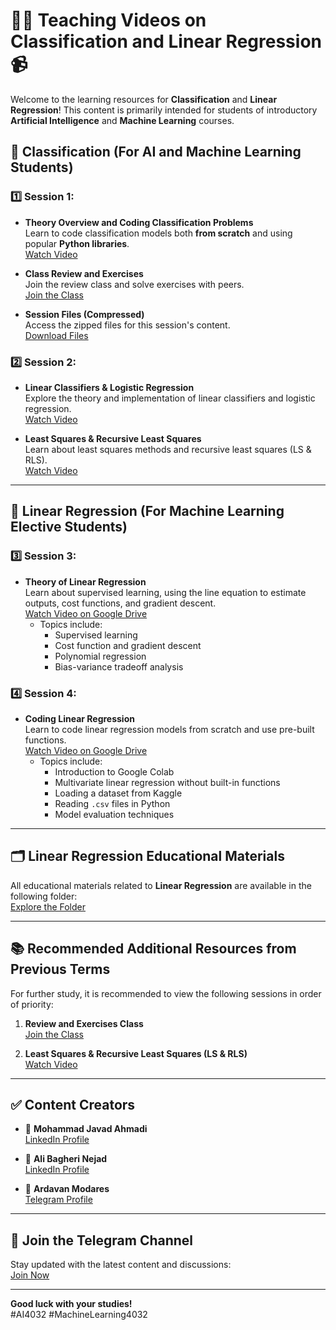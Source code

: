 # 🧑‍🏫 **Teaching Videos on Classification and Linear Regression** 📹

Welcome to the learning resources for **Classification** and **Linear Regression**! This content is primarily intended for students of introductory **Artificial Intelligence** and **Machine Learning** courses.

## 💌 **Classification (For AI and Machine Learning Students)**

### 1️⃣ **Session 1:**
- **Theory Overview and Coding Classification Problems**  
  Learn to code classification models both **from scratch** and using popular **Python libraries**.  
  [Watch Video](https://t.me/c/1937909972/110)
  
- **Class Review and Exercises**  
  Join the review class and solve exercises with peers.  
  [Join the Class](https://t.me/c/1937909972/111)
  
- **Session Files (Compressed)**  
  Access the zipped files for this session's content.  
  [Download Files](https://t.me/c/1937909972/122)

### 2️⃣ **Session 2:**
- **Linear Classifiers & Logistic Regression**  
  Explore the theory and implementation of linear classifiers and logistic regression.  
  [Watch Video](https://t.me/c/1937909972/112)
  
- **Least Squares & Recursive Least Squares**  
  Learn about least squares methods and recursive least squares (LS & RLS).  
  [Watch Video](https://t.me/c/1937909972/121)

---

## 💌 **Linear Regression (For Machine Learning Elective Students)**

### 3️⃣ **Session 3:**
- **Theory of Linear Regression**  
  Learn about supervised learning, using the line equation to estimate outputs, cost functions, and gradient descent.  
  [Watch Video on Google Drive](https://drive.google.com/file/d/1_76FcZZTaXbYjHFr6s2VBZP2vs4BQahN/view?usp=drivesdk)  
  - Topics include:
    - Supervised learning
    - Cost function and gradient descent
    - Polynomial regression
    - Bias-variance tradeoff analysis

### 4️⃣ **Session 4:**
- **Coding Linear Regression**  
  Learn to code linear regression models from scratch and use pre-built functions.  
  [Watch Video on Google Drive](https://drive.google.com/file/d/1z1UiwD0URj-E-8O9y_yWJKFhh_MzzPPT/view?usp=drivesdk)  
  - Topics include:
    - Introduction to Google Colab
    - Multivariate linear regression without built-in functions
    - Loading a dataset from Kaggle
    - Reading `.csv` files in Python
    - Model evaluation techniques

---

## 🗂 **Linear Regression Educational Materials**

All educational materials related to **Linear Regression** are available in the following folder:  
[Explore the Folder](https://drive.google.com/drive/folders/1sa_G7F2YJeej1ZkgH9l79lHwU0-BaPm1)

---

## 📚 **Recommended Additional Resources from Previous Terms**

For further study, it is recommended to view the following sessions in order of priority:

1. **Review and Exercises Class**  
   [Join the Class](https://t.me/c/1937909972/111)
   
2. **Least Squares & Recursive Least Squares (LS & RLS)**  
   [Watch Video](https://t.me/c/1937909972/121)

---

## ✅ **Content Creators**

- 👤 **Mohammad Javad Ahmadi**  
  [LinkedIn Profile](https://www.linkedin.com/in/mjahmadii/)
  
- 👤 **Ali Bagheri Nejad**  
  [LinkedIn Profile](https://www.linkedin.com/in/ali-bagheri-nejad/)
  
- 👤 **Ardavan Modares**  
  [Telegram Profile](https://t.me/Ardawanism)

---

## 📣 **Join the Telegram Channel**

Stay updated with the latest content and discussions:  
[Join Now](https://t.me/+5palM1_8MvtjMDVk)

---

**Good luck with your studies!**  
#AI4032 #MachineLearning4032
